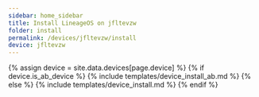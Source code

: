 ```yaml
---
sidebar: home_sidebar
title: Install LineageOS on jfltevzw
folder: install
permalink: /devices/jfltevzw/install
device: jfltevzw
---
```

{% assign device = site.data.devices[page.device] %}
{% if device.is_ab_device %}
{% include templates/device_install_ab.md %}
{% else %}
{% include templates/device_install.md %}
{% endif %}
